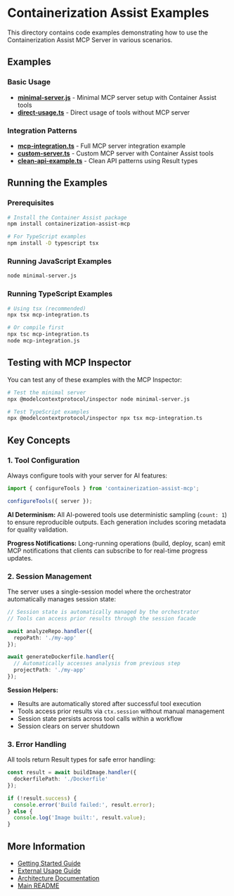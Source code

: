 # Containerization Assist Examples

This directory contains code examples demonstrating how to use the Containerization Assist MCP Server in various scenarios.

## Examples

### Basic Usage

- **[minimal-server.js](./minimal-server.js)** - Minimal MCP server setup with Container Assist tools
- **[direct-usage.ts](./direct-usage.ts)** - Direct usage of tools without MCP server

### Integration Patterns

- **[mcp-integration.ts](./mcp-integration.ts)** - Full MCP server integration example
- **[custom-server.ts](./custom-server.ts)** - Custom MCP server with Container Assist tools
- **[clean-api-example.ts](./clean-api-example.ts)** - Clean API patterns using Result types

## Running the Examples

### Prerequisites

```bash
# Install the Container Assist package
npm install containerization-assist-mcp

# For TypeScript examples
npm install -D typescript tsx
```

### Running JavaScript Examples

```bash
node minimal-server.js
```

### Running TypeScript Examples

```bash
# Using tsx (recommended)
npx tsx mcp-integration.ts

# Or compile first
npx tsc mcp-integration.ts
node mcp-integration.js
```

## Testing with MCP Inspector

You can test any of these examples with the MCP Inspector:

```bash
# Test the minimal server
npx @modelcontextprotocol/inspector node minimal-server.js

# Test TypeScript examples
npx @modelcontextprotocol/inspector npx tsx mcp-integration.ts
```

## Key Concepts

### 1. Tool Configuration

Always configure tools with your server for AI features:

```typescript
import { configureTools } from 'containerization-assist-mcp';

configureTools({ server });
```

**AI Determinism:**
All AI-powered tools use deterministic sampling (`count: 1`) to ensure reproducible outputs. Each generation includes scoring metadata for quality validation.

**Progress Notifications:**
Long-running operations (build, deploy, scan) emit MCP notifications that clients can subscribe to for real-time progress updates.

### 2. Session Management

The server uses a single-session model where the orchestrator automatically manages session state:

```typescript
// Session state is automatically managed by the orchestrator
// Tools can access prior results through the session facade

await analyzeRepo.handler({
  repoPath: './my-app'
});

await generateDockerfile.handler({
  // Automatically accesses analysis from previous step
  projectPath: './my-app'
});
```

**Session Helpers:**
- Results are automatically stored after successful tool execution
- Tools access prior results via `ctx.session` without manual management
- Session state persists across tool calls within a workflow
- Session clears on server shutdown

### 3. Error Handling

All tools return Result types for safe error handling:

```typescript
const result = await buildImage.handler({ 
  dockerfilePath: './Dockerfile' 
});

if (!result.success) {
  console.error('Build failed:', result.error);
} else {
  console.log('Image built:', result.value);
}
```

## More Information

- [Getting Started Guide](../getting-started.md)
- [External Usage Guide](../external-usage.md)
- [Architecture Documentation](../architecture.md)
- [Main README](../../README.md)